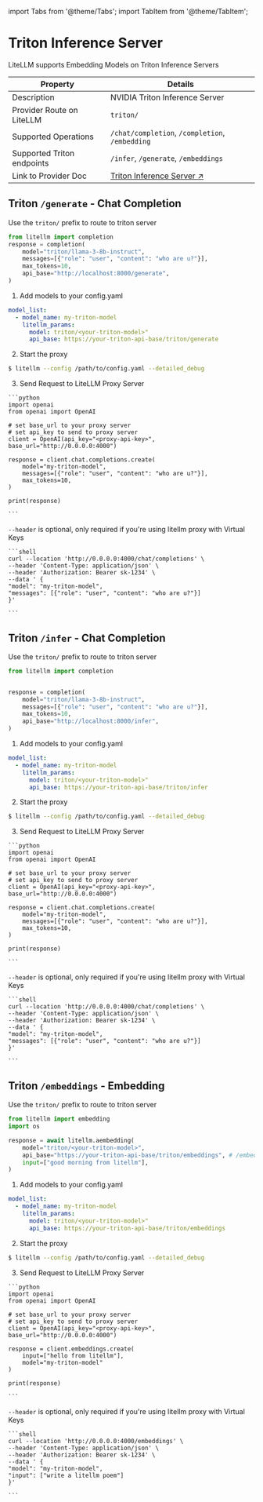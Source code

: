 import Tabs from '@theme/Tabs';
import TabItem from '@theme/TabItem';

# Triton Inference Server

LiteLLM supports Embedding Models on Triton Inference Servers

| Property | Details |
|-------|-------|
| Description | NVIDIA Triton Inference Server |
| Provider Route on LiteLLM | `triton/` |
| Supported Operations | `/chat/completion`, `/completion`, `/embedding` |
| Supported Triton endpoints | `/infer`, `/generate`, `/embeddings` |
| Link to Provider Doc | [Triton Inference Server ↗](https://developer.nvidia.com/triton-inference-server) |

## Triton `/generate` - Chat Completion 


<Tabs>
<TabItem value="sdk" label="SDK">

Use the `triton/` prefix to route to triton server
```python
from litellm import completion
response = completion(
    model="triton/llama-3-8b-instruct",
    messages=[{"role": "user", "content": "who are u?"}],
    max_tokens=10,
    api_base="http://localhost:8000/generate",
)
```

</TabItem>
<TabItem value="proxy" label="PROXY">

1. Add models to your config.yaml

  ```yaml
  model_list:
    - model_name: my-triton-model
      litellm_params:
        model: triton/<your-triton-model>"
        api_base: https://your-triton-api-base/triton/generate
  ```


2. Start the proxy 

  ```bash
  $ litellm --config /path/to/config.yaml --detailed_debug
  ```

3. Send Request to LiteLLM Proxy Server

  <Tabs>

  <TabItem value="openai" label="OpenAI Python v1.0.0+">

    ```python
    import openai
    from openai import OpenAI

    # set base_url to your proxy server
    # set api_key to send to proxy server
    client = OpenAI(api_key="<proxy-api-key>", base_url="http://0.0.0.0:4000")

    response = client.chat.completions.create(
        model="my-triton-model",
        messages=[{"role": "user", "content": "who are u?"}],
        max_tokens=10,
    )

    print(response)

    ```

  </TabItem>

  <TabItem value="curl" label="curl">

  `--header` is optional, only required if you're using litellm proxy with Virtual Keys

    ```shell
    curl --location 'http://0.0.0.0:4000/chat/completions' \
    --header 'Content-Type: application/json' \
    --header 'Authorization: Bearer sk-1234' \
    --data ' {
    "model": "my-triton-model",
    "messages": [{"role": "user", "content": "who are u?"}]
    }'

    ```
  </TabItem>

  </Tabs>

</TabItem>
</Tabs>

## Triton `/infer` - Chat Completion 

<Tabs>
<TabItem value="sdk" label="SDK">


Use the `triton/` prefix to route to triton server
```python
from litellm import completion


response = completion(
    model="triton/llama-3-8b-instruct",
    messages=[{"role": "user", "content": "who are u?"}],
    max_tokens=10,
    api_base="http://localhost:8000/infer",
)
```

</TabItem>
<TabItem value="proxy" label="PROXY">

1. Add models to your config.yaml

  ```yaml
  model_list:
    - model_name: my-triton-model
      litellm_params:
        model: triton/<your-triton-model>"
        api_base: https://your-triton-api-base/triton/infer
  ```


2. Start the proxy 

  ```bash
  $ litellm --config /path/to/config.yaml --detailed_debug
  ```

3. Send Request to LiteLLM Proxy Server

  <Tabs>

  <TabItem value="openai" label="OpenAI Python v1.0.0+">

    ```python
    import openai
    from openai import OpenAI

    # set base_url to your proxy server
    # set api_key to send to proxy server
    client = OpenAI(api_key="<proxy-api-key>", base_url="http://0.0.0.0:4000")

    response = client.chat.completions.create(
        model="my-triton-model",
        messages=[{"role": "user", "content": "who are u?"}],
        max_tokens=10,
    )

    print(response)

    ```

  </TabItem>

  <TabItem value="curl" label="curl">

  `--header` is optional, only required if you're using litellm proxy with Virtual Keys

    ```shell
    curl --location 'http://0.0.0.0:4000/chat/completions' \
    --header 'Content-Type: application/json' \
    --header 'Authorization: Bearer sk-1234' \
    --data ' {
    "model": "my-triton-model",
    "messages": [{"role": "user", "content": "who are u?"}]
    }'

    ```
  </TabItem>

  </Tabs>

</TabItem>
</Tabs>



## Triton `/embeddings` - Embedding

<Tabs>
<TabItem value="sdk" label="SDK">

Use the `triton/` prefix to route to triton server
```python
from litellm import embedding
import os

response = await litellm.aembedding(
    model="triton/<your-triton-model>",                                                       
    api_base="https://your-triton-api-base/triton/embeddings", # /embeddings endpoint you want litellm to call on your server
    input=["good morning from litellm"],
)
```

</TabItem>
<TabItem value="proxy" label="PROXY">

1. Add models to your config.yaml

  ```yaml
  model_list:
    - model_name: my-triton-model
      litellm_params:
        model: triton/<your-triton-model>"
        api_base: https://your-triton-api-base/triton/embeddings
  ```


2. Start the proxy 

  ```bash
  $ litellm --config /path/to/config.yaml --detailed_debug
  ```

3. Send Request to LiteLLM Proxy Server

  <Tabs>

  <TabItem value="openai" label="OpenAI Python v1.0.0+">

    ```python
    import openai
    from openai import OpenAI

    # set base_url to your proxy server
    # set api_key to send to proxy server
    client = OpenAI(api_key="<proxy-api-key>", base_url="http://0.0.0.0:4000")

    response = client.embeddings.create(
        input=["hello from litellm"],
        model="my-triton-model"
    )

    print(response)

    ```

  </TabItem>

  <TabItem value="curl" label="curl">

  `--header` is optional, only required if you're using litellm proxy with Virtual Keys

    ```shell
    curl --location 'http://0.0.0.0:4000/embeddings' \
    --header 'Content-Type: application/json' \
    --header 'Authorization: Bearer sk-1234' \
    --data ' {
    "model": "my-triton-model",
    "input": ["write a litellm poem"]
    }'

    ```
  </TabItem>

  </Tabs>


</TabItem>

</Tabs>
